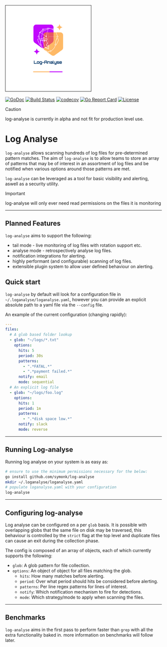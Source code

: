 <img src="https://github.com/symonk/log-analyse/blob/main/.github/images/logo.png" border="1" width="275" height="275"/>

[![GoDoc](https://pkg.go.dev/badge/github.com/symonk/log-analyse)](https://pkg.go.dev/github.com/symonk/log-analyse)
[![Build Status](https://github.com/symonk/log-analyse/actions/workflows/go_test.yml/badge.svg)](https://github.com/symonk/log-analyse/actions/workflows/go_test.yml)
[![codecov](https://codecov.io/gh/symonk/log-analyse/branch/main/graph/badge.svg)](https://codecov.io/gh/symonk/log-analyse)
[![Go Report Card](https://goreportcard.com/badge/github.com/symonk/log-analyse)](https://goreportcard.com/report/github.com/symonk/log-analyse)
[![License](https://img.shields.io/badge/License-Apache_2.0-blue.svg)](https://github.com/symonk/log-analyse/blob/master/LICENSE)


> [!CAUTION]
> log-analyse is currently in alpha and not fit for production level use.


# Log Analyse

`log-analyse` allows scanning hundreds of log files for pre-determined pattern matches.
The aim of `log-analyse` is to allow teams to store an array of patterns that may be
of interest in an assortment of log files and be notified when various options around
those patterns are met.

`log-analyse` can be leveraged as a tool for basic visibility and alerting, aswell as a
security utility.


> [!IMPORTANT]
> log-analyse will only ever need read permissions on the files it is monitoring

-----

## Planned Features

`log-analyse` aims to support the following:

 * tail mode - live monitoring of log files with rotation support etc.
 * analyse mode - retrospectively analyse log files.
 * notification integrations for alerting.
 * highly performant (and configurable) scanning of log files.
 * extensible plugin system to allow user defined behaviour on alerting.


## Quick start

`log-analyse` by default will look for a configuration file in `~/.loganalyse/loganalyse.yaml`, however you can provide
an explicit absolute path to a yaml file via the `--config` file.

An example of the current configuration (changing rapidly):

```yaml
---
files:
  # A glob based folder lookup
  - glob: "~/logs/*.txt"
    options:
      hits: 5
      period: 30s
      patterns:
        - ".*FATAL.*"
        - ".*payment failed.*"
      notify: email
      mode: sequential
  # An explicit log file
  - glob: "~/logs/foo.log"
    options:
      hits: 1
      period: 1m
      patterns:
        - ".*disk space low.*"
      notify: slack
      mode: reverse
```

-----

## Running Log-analyse

Running log analyse on your system is as easy as:

```bash
# ensure to use the minimum permissions necessary for the below:
go install github.com/symonk/log-analyse
mkdir ~/.loganalyse/loganalyse.yaml
# populate loganalyse.yaml with your configuration
log-analyse
```

----

## Configuring log-analyse

Log analyse can be configured on a per `glob` basis.  It is possible with overlapping globs
that the same file on disk may be traversed, this behaviour is controlled by the `strict`
flag at the top level and duplicate files can cause an exit during the collection phase.

The config is composed of an array of objects, each of which currently supports the following:

* `glob`: A glob pattern for file collection.
* `options`: An object of object for all files matching the glob.
  * `hits`: How many matches before alerting.
  * `period`: Over what period should hits be considered before alerting.
  * `patterns`: Per line regex patterns for lines of interest.
  * `notify`: Which notification mechanism to fire for detections.
  * `mode`: Which strategy/mode to apply when scanning the files.


-----

## Benchmarks

`log-analyse` aims in the first pass to perform faster than `grep` with all the extra functionality baked in.
more information on benchmarks will follow later.